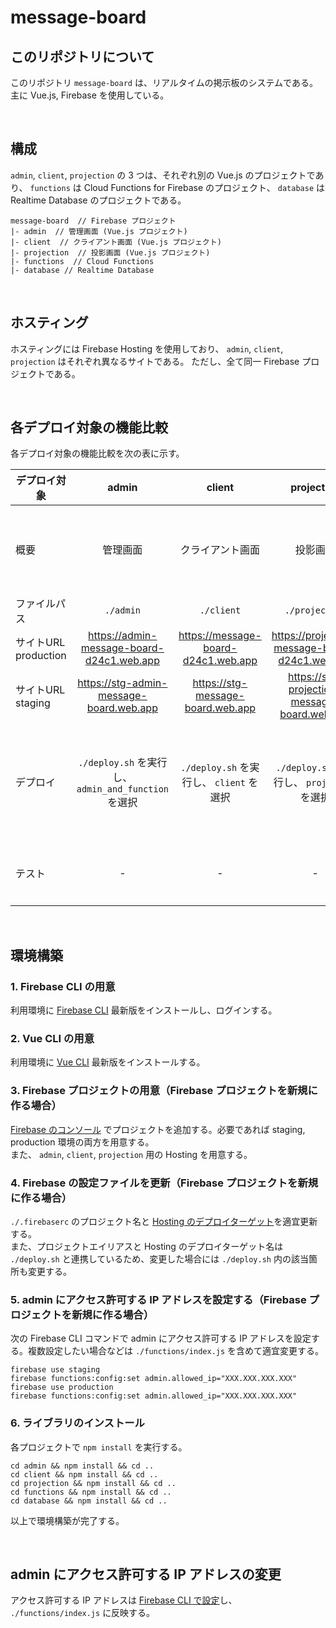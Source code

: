 # message-board

## このリポジトリについて
このリポジトリ `message-board` は、リアルタイムの掲示板のシステムである。
主に Vue.js, Firebase を使用している。

<br>

## 構成
`admin`, `client`, `projection` の 3 つは、それぞれ別の Vue.js のプロジェクトであり、 `functions` は Cloud Functions for Firebase のプロジェクト、 `database` は Realtime Database のプロジェクトである。
```
message-board  // Firebase プロジェクト
|- admin  // 管理画面 (Vue.js プロジェクト)
|- client  // クライアント画面 (Vue.js プロジェクト)
|- projection  // 投影画面 (Vue.js プロジェクト)
|- functions  // Cloud Functions
|- database // Realtime Database
```

<br>

## ホスティング
ホスティングには Firebase Hosting を使用しており、 `admin`, `client`, `projection` はそれぞれ異なるサイトである。
ただし、全て同一 Firebase プロジェクトである。

<br>

## 各デプロイ対象の機能比較
各デプロイ対象の機能比較を次の表に示す。

|デプロイ対象|admin|client|projection|functions|database|
|-|:-:|:-:|:-:|:-:|:-:|
|概要|管理画面|クライアント画面|投影画面|Cloud Functions|Realtime Database のセキュリティールールとそのテスト|
|ファイルパス|`./admin`|`./client`|`./projection`|`./functions`|`./database`|
|サイトURL production|https://admin-message-board-d24c1.web.app|https://message-board-d24c1.web.app|https://projection-message-board-d24c1.web.app|-|-|
|サイトURL staging|https://stg-admin-message-board.web.app|https://stg-message-board.web.app|https://stg-projection-message-board.web.app|-|-|
|デプロイ|`./deploy.sh` を実行し、 `admin_and_function` を選択|`./deploy.sh` を実行し、 `client` を選択|`./deploy.sh` を実行し、 `projection` を選択|現状は admin に依存|`./deploy.sh` を実行し、 `database` を選択<br>または、コンソールで直接書き込み|
|テスト|-|-|-|-|`cd ./database && npm run test` を実行する|

<br>

## 環境構築

### 1. Firebase CLI の用意
利用環境に [Firebase CLI](https://firebase.google.com/docs/cli) 最新版をインストールし、ログインする。

### 2. Vue CLI の用意
利用環境に [Vue CLI](https://cli.vuejs.org/guide/installation.html) 最新版をインストールする。

### 3. Firebase プロジェクトの用意（Firebase プロジェクトを新規に作る場合）
[Firebase のコンソール](https://console.firebase.google.com/u/0/) でプロジェクトを追加する。必要であれば staging, production 環境の両方を用意する。  
また、 `admin`, `client`, `projection` 用の Hosting を用意する。

### 4. Firebase の設定ファイルを更新（Firebase プロジェクトを新規に作る場合）
`./.firebaserc` のプロジェクト名と [Hosting のデプロイターゲット](https://firebase.google.com/docs/cli/targets)を適宜更新する。  
また、プロジェクトエイリアスと Hosting のデプロイターゲット名は `./deploy.sh` と連携しているため、変更した場合には `./deploy.sh` 内の該当箇所も変更する。

### 5. admin にアクセス許可する IP アドレスを設定する（Firebase プロジェクトを新規に作る場合）
次の Firebase CLI コマンドで admin にアクセス許可する IP アドレスを設定する。複数設定したい場合などは `./functions/index.js` を含めて適宜変更する。
```
firebase use staging
firebase functions:config:set admin.allowed_ip="XXX.XXX.XXX.XXX"
firebase use production
firebase functions:config:set admin.allowed_ip="XXX.XXX.XXX.XXX"
```

### 6. ライブラリのインストール
各プロジェクトで `npm install` を実行する。
```
cd admin && npm install && cd ..
cd client && npm install && cd ..
cd projection && npm install && cd ..
cd functions && npm install && cd ..
cd database && npm install && cd ..
```

以上で環境構築が完了する。

<br>

## admin にアクセス許可する IP アドレスの変更
アクセス許可する IP アドレスは [Firebase CLI で設定](https://firebase.google.com/docs/functions/config-env)し、 `./functions/index.js` に反映する。

<br>
